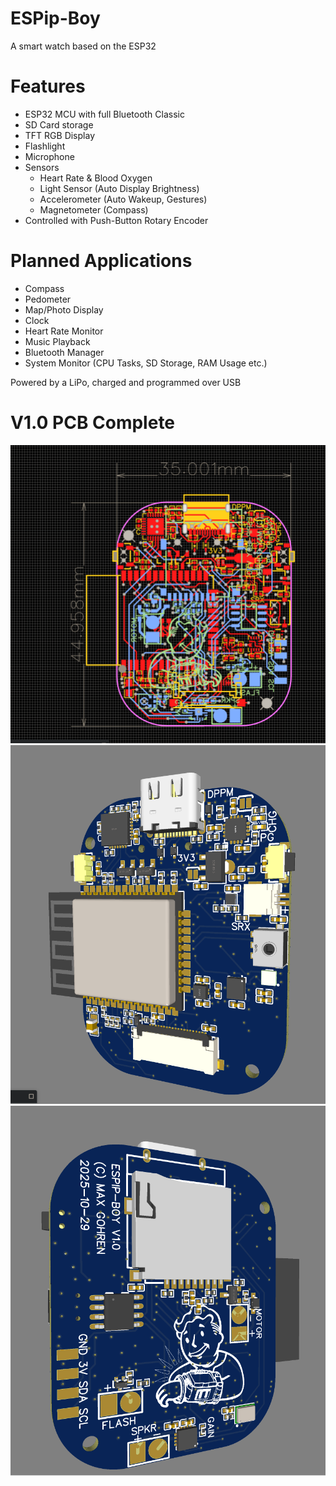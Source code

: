 # ESPip-Boy
A smart watch based on the ESP32

# Features
* ESP32 MCU with full Bluetooth Classic
* SD Card storage
* TFT RGB Display
* Flashlight
* Microphone
* Sensors
  * Heart Rate & Blood Oxygen
  * Light Sensor (Auto Display Brightness)
  * Accelerometer (Auto Wakeup, Gestures) 
  * Magnetometer  (Compass)
* Controlled with Push-Button Rotary Encoder

# Planned Applications
* Compass
* Pedometer
* Map/Photo Display
* Clock
* Heart Rate Monitor
* Music Playback
* Bluetooth Manager
* System Monitor (CPU Tasks, SD Storage, RAM Usage etc.)

Powered by a LiPo, charged and programmed over USB

# V1.0 PCB Complete

![PCB Photo](./img_vid/PCB-2025-10-29/esp_pip_boy_pcb.png)
![3D Front](./img_vid/PCB-2025-10-29/3D_front.png)
![3D Rear](./img_vid/PCB-2025-10-29/3D_rear.png)

